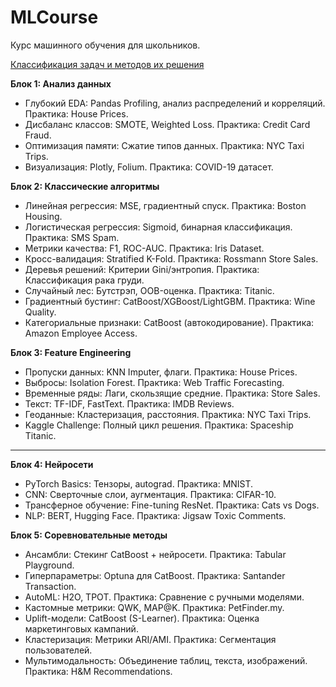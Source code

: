 # MLCourse
Курс машинного обучения для школьников.

[Классификация задач и методов их решения](problems.md)

**Блок 1: Анализ данных**  
* Глубокий EDA: Pandas Profiling, анализ распределений и корреляций. Практика: House Prices.  
* Дисбаланс классов: SMOTE, Weighted Loss. Практика: Credit Card Fraud.  
* Оптимизация памяти: Сжатие типов данных. Практика: NYC Taxi Trips.  
* Визуализация: Plotly, Folium. Практика: COVID-19 датасет.  

**Блок 2: Классические алгоритмы**  
- Линейная регрессия: MSE, градиентный спуск. Практика: Boston Housing.  
- Логистическая регрессия: Sigmoid, бинарная классификация. Практика: SMS Spam.  
- Метрики качества: F1, ROC-AUC. Практика: Iris Dataset.  
- Кросс-валидация: Stratified K-Fold. Практика: Rossmann Store Sales.  
- Деревья решений: Критерии Gini/энтропия. Практика: Классификация рака груди.  
- Случайный лес: Бутстрэп, OOB-оценка. Практика: Titanic.  
- Градиентный бустинг: CatBoost/XGBoost/LightGBM. Практика: Wine Quality.  
- Категориальные признаки: CatBoost (автокодирование). Практика: Amazon Employee Access.  

**Блок 3: Feature Engineering**  
- Пропуски данных: KNN Imputer, флаги. Практика: House Prices.  
- Выбросы: Isolation Forest. Практика: Web Traffic Forecasting.  
- Временные ряды: Лаги, скользящие средние. Практика: Store Sales.  
- Текст: TF-IDF, FastText. Практика: IMDB Reviews.  
- Геоданные: Кластеризация, расстояния. Практика: NYC Taxi Trips.  
- Kaggle Challenge: Полный цикл решения. Практика: Spaceship Titanic.  

---

**Блок 4: Нейросети**  
- PyTorch Basics: Тензоры, autograd. Практика: MNIST.  
- CNN: Сверточные слои, аугментация. Практика: CIFAR-10.  
- Трансферное обучение: Fine-tuning ResNet. Практика: Cats vs Dogs.  
- NLP: BERT, Hugging Face. Практика: Jigsaw Toxic Comments.  

**Блок 5: Соревновательные методы**  
- Ансамбли: Стекинг CatBoost + нейросети. Практика: Tabular Playground.  
- Гиперпараметры: Optuna для CatBoost. Практика: Santander Transaction.  
- AutoML: H2O, TPOT. Практика: Сравнение с ручными моделями.  
- Кастомные метрики: QWK, MAP@K. Практика: PetFinder.my.  
- Uplift-модели: CatBoost (S-Learner). Практика: Оценка маркетинговых кампаний.  
- Кластеризация: Метрики ARI/AMI. Практика: Сегментация пользователей.  
- Мультимодальность: Объединение таблиц, текста, изображений. Практика: H&M Recommendations.  


